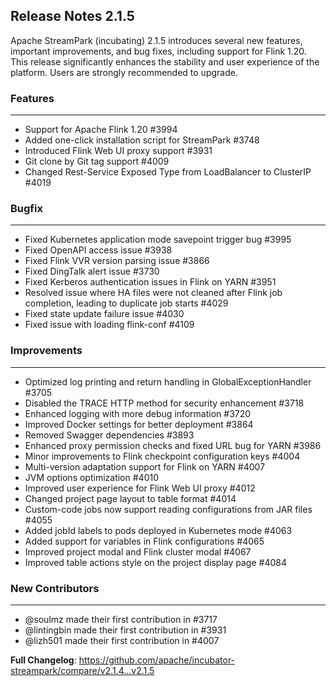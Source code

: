 
## Release Notes 2.1.5

<div style={{height: '30px'}}></div>

Apache StreamPark (incubating) 2.1.5 introduces several new features, important improvements, and bug fixes, including support for Flink 1.20. This release significantly enhances the stability and user experience of the platform. Users are strongly recommended to upgrade.

<div style={{height: '30px'}}></div>

### Features
---
- Support for Apache Flink 1.20 #3994
- Added one-click installation script for StreamPark #3748
- Introduced Flink Web UI proxy support #3931
- Git clone by Git tag support #4009
- Changed Rest-Service Exposed Type from LoadBalancer to ClusterIP #4019

### Bugfix
---
- Fixed Kubernetes application mode savepoint trigger bug #3995
- Fixed OpenAPI access issue #3938
- Fixed Flink VVR version parsing issue #3866
- Fixed DingTalk alert issue #3730
- Fixed Kerberos authentication issues in Flink on YARN #3951
- Resolved issue where HA files were not cleaned after Flink job completion, leading to duplicate job starts #4029
- Fixed state update failure issue #4030
- Fixed issue with loading flink-conf #4109

### Improvements
---
- Optimized log printing and return handling in GlobalExceptionHandler #3705
- Disabled the TRACE HTTP method for security enhancement #3718
- Enhanced logging with more debug information #3720
- Improved Docker settings for better deployment #3864
- Removed Swagger dependencies #3893
- Enhanced proxy permission checks and fixed URL bug for YARN #3986
- Minor improvements to Flink checkpoint configuration keys #4004
- Multi-version adaptation support for Flink on YARN #4007
- JVM options optimization #4010
- Improved user experience for Flink Web UI proxy #4012
- Changed project page layout to table format #4014
- Custom-code jobs now support reading configurations from JAR files #4055
- Added jobId labels to pods deployed in Kubernetes mode #4063
- Added support for variables in Flink configurations #4065
- Improved project modal and Flink cluster modal #4067
- Improved table actions style on the project display page #4084

### New Contributors
---
- @soulmz made their first contribution in #3717
- @lintingbin made their first contribution in #3931
- @lizh501 made their first contribution in #4007

**Full Changelog**: https://github.com/apache/incubator-streampark/compare/v2.1.4...v2.1.5
